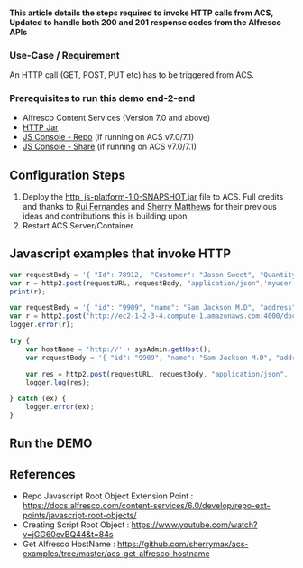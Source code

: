 #### This article details the steps required to invoke HTTP calls from ACS, Updated to handle both 200 and 201 response codes from the Alfresco APIs

### Use-Case / Requirement

An HTTP call (GET, POST, PUT etc) has to be triggered from ACS.

### Prerequisites to run this demo end-2-end

* Alfresco Content Services (Version 7.0 and above)
* [HTTP Jar](artifacts/http_js-platform-1.0-SNAPSHOT.jar) 
* [JS Console - Repo](artifacts/javascript-console-repo-0.7-SNAPSHOT.amp)  (if running on ACS v7.0/7.1)
* [JS Console - Share](artifacts/javascript-console-share-0.7-SNAPSHOT.amp)  (if running on ACS v7.0/7.1)

## Configuration Steps

1. Deploy the [http_js-platform-1.0-SNAPSHOT.jar](artifacts/http_js-platform-1.0-SNAPSHOT.jar) file to ACS. Full credits and thanks to [Rui Fernandes](https://github.com/rjmfernandes) and [Sherry Matthews](https://github.com/sherrymax/) for their previous ideas and contributions this is building upon.
2. Restart ACS Server/Container.

## Javascript examples that invoke HTTP

```javascript
var requestBody = '{ "Id": 78912,  "Customer": "Jason Sweet", "Quantity": 1,  "Price": 18.00 }';
var r = http2.post(requestURL, requestBody, "application/json",'myuser','mypassword');
print(r);
```

```javascript
var requestBody = '{ "id": "9909", "name": "Sam Jackson M.D", "address": "123 Sample Ave, Harford, CT 08661"}';
var r = http2.post('http://ec2-1-2-3-4.compute-1.amazonaws.com:4000/doctors', requestBody, "", "", "");
logger.error(r);
```

```javascript
try {
    var hostName = 'http://' + sysAdmin.getHost();
	var requestBody = '{ "id": "9909", "name": "Sam Jackson M.D", "address": "123 Sample Ave, Harford, CT 08661"}';

    var res = http2.post(requestURL, requestBody, "application/json", 'demo', 'demo');
    logger.log(res);

} catch (ex) {
	logger.error(ex);
}
```

## Run the DEMO

## References
* Repo Javascript Root Object Extension Point : <https://docs.alfresco.com/content-services/6.0/develop/repo-ext-points/javascript-root-objects/>
* Creating Script Root Object : <https://www.youtube.com/watch?v=jGG60evBQ44&t=84s>
* Get Alfresco HostName : <https://github.com/sherrymax/acs-examples/tree/master/acs-get-alfresco-hostname>
